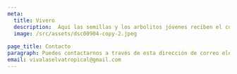 ```yaml
---
meta:
  title: Vivero
  description:  Aquí las semillas y los arbolitos jóvenes reciben el cuidado y la atención que necesitan para prosperar.
  image: /src/assets/dsc00904-copy-2.jpeg
  
page_title: Contacto
paragraph: Puedes contactarnos a través de esta dirección de correo electrónico.
email: vivalaselvatropical@gmail.com
---
```


